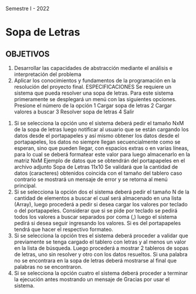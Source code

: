Semestre I - 2022
# Sopa de Letras
## OBJETIVOS
1.	Desarrollar las capacidades de abstracción mediante el análisis e interpretación del problema
2.	Aplicar los conocimientos y fundamentos de la programación en la resolución del proyecto final.
ESPECIFICACIONES
Se requiere un sistema que pueda resolver una sopa de letras.
Para este sistema primeramente se desplegará un menú con las siguientes opciones.
Presione el número de la opción
1 Cargar sopa de letras
2 Cargar valores a buscar
3 Resolver sopa de letras
4 Salir
1) Si se selecciona la opción uno el sistema deberá pedir el tamaño NxM de la sopa de letras luego notificar al usuario que se están cargando los datos desde el portapapeles y así mismo obtener los datos desde el portapapeles, los datos no siempre llegan secuencialmente como se esperan, sino que pueden llegar, con espacios extras o en varias líneas, para lo cual se deberá formatear este valor para luego almacenarlo en la matriz NxM
Ejemplo de datos que se obtendrán del portapapeles en el archivo adjunto Sopa de Letras 11x10
Se validará que la cantidad de datos (caracteres) obtenidos coincida con el tamaño del tablero caso contrario se mostrará un mensaje de error y se retorna al menú principal.
2) Si se selecciona la opción dos el sistema deberá pedir el tamaño N de la cantidad de elementos a buscar el cual será almacenado en una lista (Array), luego procederá a pedir si desea cargar los valores por teclado o del portapapeles.
Considerar que si se pide por teclado se pedirá todos los valores a buscar separados por coma (,) luego el sistema pedirá si desea seguir ingresando los valores.
Si es del portapapeles tendrá que hacer el respectivo formateo.
3) Si se selecciona la opción tres el sistema deberá proceder a validar que previamente se tenga cargado el tablero con letras y al menos un valor en la lista de búsqueda.
Luego procederá a mostrar 2 tableros de sopas de letras, uno sin resolver y otro con los datos resueltos.
Si una palabra no se encontrara en la sopa de letras deberá mostrarse al final que palabras no se encontraron.
4) Si se selecciona la opción cuatro el sistema deberá proceder a terminar la ejecución antes mostrando un mensaje de Gracias por usar el sistema.



